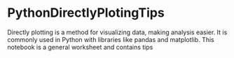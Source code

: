 # PythonDirectlyPlotingTips
Directly plotting is a method for visualizing data, making analysis easier. It is commonly used in Python with libraries like pandas and matplotlib. This notebook is a general worksheet and contains tips

